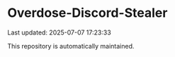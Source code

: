 # Overdose-Discord-Stealer

Last updated: 2025-07-07 17:23:33

This repository is automatically maintained.
